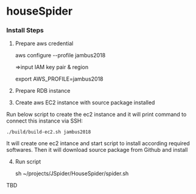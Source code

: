 # houseSpider

### Install Steps

1) Prepare aws credential

	aws configure --profile jambus2018
	
	=>input IAM key pair & region
	
	export AWS_PROFILE=jambus2018


2) Prepare RDB instance



3) Create aws EC2 instance with source package installed

Run below script to create the ec2 instance and it will print command to connect this instance via SSH:
	
	./build/build-ec2.sh jambus2018

It will create one ec2 intance and start script to install according required softwares.
Then it will download source package from Github and install


4) Run script

	sh ~/projects/JSpider/HouseSpider/spider.sh

TBD